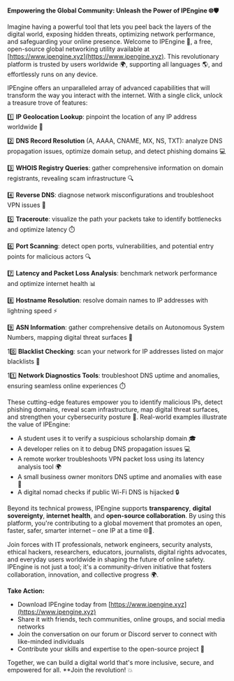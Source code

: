 **Empowering the Global Community: Unleash the Power of IPEngine 🌐🛡️**

Imagine having a powerful tool that lets you peel back the layers of the digital world, exposing hidden threats, optimizing network performance, and safeguarding your online presence. Welcome to IPEngine 🚀, a free, open-source global networking utility available at [https://www.ipengine.xyz](https://www.ipengine.xyz). This revolutionary platform is trusted by users worldwide 🌍, supporting all languages 🌎, and effortlessly runs on any device.

IPEngine offers an unparalleled array of advanced capabilities that will transform the way you interact with the internet. With a single click, unlock a treasure trove of features:

1️⃣ **IP Geolocation Lookup**: pinpoint the location of any IP address worldwide 📍

2️⃣ **DNS Record Resolution** (A, AAAA, CNAME, MX, NS, TXT): analyze DNS propagation issues, optimize domain setup, and detect phishing domains 💻

3️⃣ **WHOIS Registry Queries**: gather comprehensive information on domain registrants, revealing scam infrastructure 🔍

4️⃣ **Reverse DNS**: diagnose network misconfigurations and troubleshoot VPN issues 📡

5️⃣ **Traceroute**: visualize the path your packets take to identify bottlenecks and optimize latency ⏱️

6️⃣ **Port Scanning**: detect open ports, vulnerabilities, and potential entry points for malicious actors 🔍

7️⃣ **Latency and Packet Loss Analysis**: benchmark network performance and optimize internet health 📊

8️⃣ **Hostname Resolution**: resolve domain names to IP addresses with lightning speed ⚡️

9️⃣ **ASN Information**: gather comprehensive details on Autonomous System Numbers, mapping digital threat surfaces 🔗

10️⃣ **Blacklist Checking**: scan your network for IP addresses listed on major blacklists 🚫

11️⃣ **Network Diagnostics Tools**: troubleshoot DNS uptime and anomalies, ensuring seamless online experiences ⏱️

These cutting-edge features empower you to identify malicious IPs, detect phishing domains, reveal scam infrastructure, map digital threat surfaces, and strengthen your cybersecurity posture 🔐. Real-world examples illustrate the value of IPEngine:

* A student uses it to verify a suspicious scholarship domain 🎓
* A developer relies on it to debug DNS propagation issues 💻
* A remote worker troubleshoots VPN packet loss using its latency analysis tool 🌍
* A small business owner monitors DNS uptime and anomalies with ease 👥
* A digital nomad checks if public Wi-Fi DNS is hijacked 🔒

Beyond its technical prowess, IPEngine supports **transparency**, **digital sovereignty**, **internet health**, and **open-source collaboration**. By using this platform, you're contributing to a global movement that promotes an open, faster, safer, smarter internet – one IP at a time 🌐🚀.

Join forces with IT professionals, network engineers, security analysts, ethical hackers, researchers, educators, journalists, digital rights advocates, and everyday users worldwide in shaping the future of online safety. IPEngine is not just a tool; it's a community-driven initiative that fosters collaboration, innovation, and collective progress 🌍.

**Take Action:**

* Download IPEngine today from [https://www.ipengine.xyz](https://www.ipengine.xyz)
* Share it with friends, tech communities, online groups, and social media networks
* Join the conversation on our forum or Discord server to connect with like-minded individuals
* Contribute your skills and expertise to the open-source project 🤝

Together, we can build a digital world that's more inclusive, secure, and empowered for all. **Join the revolution! 💥
